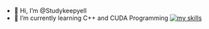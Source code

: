 - 👋 Hi, I’m @Studykeepyell
- 🌱 I’m currently learning C++ and CUDA Programming
[![my skills](https://skillicons.dev/icons?i=cpp,ts,react,java,python,linux)](https://skillicons.dev)
<!---
Studykeepyell/Studykeepyell is a ✨ special ✨ repository because its `README.md` (this file) appears on your GitHub profile.
You can click the Preview link to take a look at your changes.
--->

